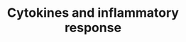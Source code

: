 ---
annotations:
- id: CL:0000771
  parent: animal cell
  type: Cell Type Ontology
  value: eosinophil
- id: CL:0000775
  parent: animal cell
  type: Cell Type Ontology
  value: neutrophil
- id: PW:0000003
  parent: signaling pathway
  type: Pathway Ontology
  value: signaling pathway
- id: CL:0000115
  parent: native cell
  type: Cell Type Ontology
  value: endothelial cell
- id: CL:0000786
  parent: native cell
  type: Cell Type Ontology
  value: plasma cell
- id: CL:0000235
  parent: native cell
  type: Cell Type Ontology
  value: macrophage
- id: CL:0000037
  parent: stem cell
  type: Cell Type Ontology
  value: hematopoietic stem cell
- id: CL:0000912
  parent: native cell
  type: Cell Type Ontology
  value: helper T cell
- id: CL:0000236
  parent: native cell
  type: Cell Type Ontology
  value: B cell
- id: CL:0000097
  parent: native cell
  type: Cell Type Ontology
  value: mast cell
- id: CL:0000057
  parent: animal cell
  type: Cell Type Ontology
  value: fibroblast
- id: CL:0000623
  parent: native cell
  type: Cell Type Ontology
  value: natural killer cell
authors:
- S.Burel
- MaintBot
- AlexanderPico
- Thomas
- FerryJagers
- Jack007
- Egonw
- Ryanmiller
- Khanspers
- Wpblocked
- Eweitz
citedin:
- link: PMC9377275
  title: 'Identifying Drug-Induced Liver Injury Associated With Inflammation-Drug
    and Drug-Drug Interactions in Pharmacologic Treatments for COVID-19 by Bioinformatics
    and System Biology Analyses: The Role of Pregnane X Receptor (2022)'
- link: PMC8891742
  title: AMP5A modulates Toll-like receptors 7 and 8 single-stranded RNA immune responses
    in PMA-differentiated THP-1 and PBMC (2022)
- link: PMC7889506
  title: 'Adjunct N-Acetylcysteine Treatment in Hospitalized Patients With HIV-Associated
    Tuberculosis Dampens the Oxidative Stress in Peripheral Blood: Results From the
    RIPENACTB Study Trial (2021)'
- link: PMC7756074
  title: A Network-Based Analysis Reveals the Mechanism Underlying Vitamin D in Suppressing
    Cytokine Storm and Virus in SARS-CoV-2 Infection (2020)
- link: PMC7702209
  title: LMWF5A suppresses cytokine release by modulating select inflammatory transcription
    factor activity in stimulated PBMC (2020)
- link: PMC7573595
  title: Finding disease modules for cancer and COVID-19 in gene co-expression networks
    with the Core&Peel method (2020)
- link: PMC7249325
  title: Adverse outcome pathways as a tool for the design of testing strategies to
    support the safety assessment of emerging advanced materials at the nanoscale
    (2020)
- link: PMC4732610
  title: Transcriptional Analysis of T Cells Resident in Human Skin (2016)
- link: 10.1093/toxsci/kfx252
  title: A Data Fusion Pipeline for Generating and Enriching Adverse Outcome Pathway
    Descriptions
- link: 10.1097/MD.0000000000033917
  title: Exploring the pharmacological mechanism of Duhuo Jisheng Decoction in treating
    intervertebral disc degeneration based on network pharmacology (2023)
communities:
- CPTAC
- ONTOX
- PancCanNet
description: 'Inflammation is a protective response to infection by the immune system
  that requires communication between different classes of immune cells to coordinate
  their actions. Acute inflammation is an important part of the immune response, but
  chronic inappropriate inflammation can lead to destruction of tissues in autoimmune
  disorders and perhaps neurodegenerative or cardiovascular disease. Secreted cytokine
  proteins provide signals between immune cells to coordinate the inflammatory response.
  Sources: [BioCarta](http://www.biocarta.com/pathfiles/h_inflamPathway.asp).'
last-edited: 2025-03-04
ndex: a1aaee6d-8b5f-11eb-9e72-0ac135e8bacf
organisms:
- Homo sapiens
redirect_from:
- /index.php/Pathway:WP530
- /instance/WP530
- /instance/WP530_r137116
revision: r137116
schema-jsonld:
- '@context': https://schema.org/
  '@id': https://wikipathways.github.io/pathways/WP530.html
  '@type': Dataset
  creator:
    '@type': Organization
    name: WikiPathways
  description: 'Inflammation is a protective response to infection by the immune system
    that requires communication between different classes of immune cells to coordinate
    their actions. Acute inflammation is an important part of the immune response,
    but chronic inappropriate inflammation can lead to destruction of tissues in autoimmune
    disorders and perhaps neurodegenerative or cardiovascular disease. Secreted cytokine
    proteins provide signals between immune cells to coordinate the inflammatory response.
    Sources: [BioCarta](http://www.biocarta.com/pathfiles/h_inflamPathway.asp).'
  keywords:
  - CD4
  - CSF1
  - CSF2
  - CSF3
  - CXCL1
  - CXCL2
  - HLA-DRA
  - HLA-DRB1
  - IFN1@
  - IFNB1
  - IFNG
  - IL10
  - IL11
  - IL12
  - IL12B
  - IL13
  - IL15
  - IL1A
  - IL1B
  - IL2
  - IL3
  - IL4
  - IL5
  - IL6
  - IL7
  - PDGFA
  - TGFB1
  - TNF
  - TRA
  - TRB
  license: CC0
  name: Cytokines and inflammatory response
seo: CreativeWork
title: Cytokines and inflammatory response
wpid: WP530
---